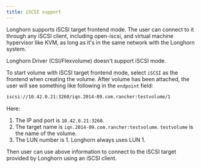 ```yaml
---
title: iSCSI support
---
```


Longhorn supports iSCSI target frontend mode. The user can connect to it
through any iSCSI client, including open-iscsi, and virtual machine
hypervisor like KVM, as long as it's in the same network with the Longhorn system.

Longhorn Driver (CSI/Flexvolume) doesn't support iSCSI mode.

To start volume with iSCSI target frontend mode, select `iSCSI` as the frontend
when creating the volume. After volume has been attached, the user will see
something like following in the `endpoint` field:

```bash
iscsi://10.42.0.21:3260/iqn.2014-09.com.rancher:testvolume/1
```

Here:
1. The IP and port is `10.42.0.21:3260`.
2. The target name is `iqn.2014-09.com.rancher:testvolume`. `testvolume` is the
   name of the volume.
3. The LUN number is 1. Longhorn always uses LUN 1.

Then user can use above information to connect to the iSCSI target provided by
Longhorn using an iSCSI client.
